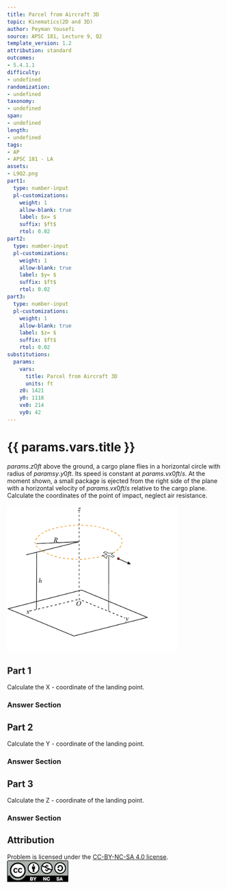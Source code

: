 ```yaml
---
title: Parcel from Aircraft 3D
topic: Kinematics(2D and 3D)
author: Peyman Yousefi
source: APSC 181, Lecture 9, Q2
template_version: 1.2
attribution: standard
outcomes:
- 5.4.1.1
difficulty:
- undefined
randomization:
- undefined
taxonomy:
- undefined
span:
- undefined
length:
- undefined
tags:
- AP
- APSC 181 - LA
assets:
- L9Q2.png
part1:
  type: number-input
  pl-customizations:
    weight: 1
    allow-blank: true
    label: $x= $
    suffix: $ft$
    rtol: 0.02
part2:
  type: number-input
  pl-customizations:
    weight: 1
    allow-blank: true
    label: $y= $
    suffix: $ft$
    rtol: 0.02
part3:
  type: number-input
  pl-customizations:
    weight: 1
    allow-blank: true
    label: $z= $
    suffix: $ft$
    rtol: 0.02
substitutions:
  params:
    vars:
      title: Parcel from Aircraft 3D
      units: ft
    z0: 1421
    y0: 1118
    vx0: 214
    vy0: 42
---
```

# {{ params.vars.title }}
${{params.z0}}ft$ above the ground, a cargo plane flies in a horizontal circle with radius of ${{paramsy.y0}}ft$.
Its speed is constant at ${{params.vx0}}ft/s$.
At the moment shown, a small package is ejected from the right side of the plane with a horizontal velocity of ${{params.vx0}}ft/s$ relative to the cargo plane.
Calculate the coordinates of the point of impact, neglect air resistance.

<img src="L9Q2.png" width=400>

## Part 1

Calculate the X - coordinate of the landing point.

### Answer Section

## Part 2

Calculate the Y - coordinate of the landing point.

### Answer Section

## Part 3

Calculate the Z - coordinate of the landing point.

### Answer Section

## Attribution

Problem is licensed under the [CC-BY-NC-SA 4.0 license](https://creativecommons.org/licenses/by-nc-sa/4.0/).<br> ![The Creative Commons 4.0 license requiring attribution-BY, non-commercial-NC, and share-alike-SA license.](https://raw.githubusercontent.com/firasm/bits/master/by-nc-sa.png)